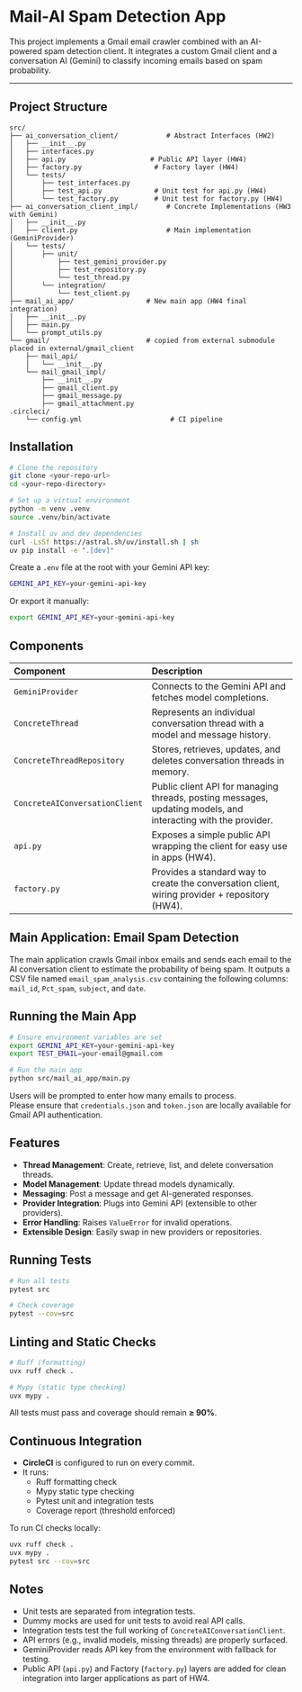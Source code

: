 # Mail-AI Spam Detection App

This project implements a Gmail email crawler combined with an AI-powered spam detection client. It integrates a custom Gmail client and a conversation AI (Gemini) to classify incoming emails based on spam probability.

---

## Project Structure

```
src/
├── ai_conversation_client/            # Abstract Interfaces (HW2)
│   ├── __init__.py
│   ├── interfaces.py
│   ├── api.py                     # Public API layer (HW4)
│   ├── factory.py                  # Factory layer (HW4)
│   └── tests/
│       ├── test_interfaces.py
│       ├── test_api.py             # Unit test for api.py (HW4)
│       └── test_factory.py         # Unit test for factory.py (HW4)
├── ai_conversation_client_impl/       # Concrete Implementations (HW3 with Gemini)
│   ├── __init__.py
│   ├── client.py                      # Main implementation (GeminiProvider)
│   └── tests/
│       ├── unit/
│           ├── test_gemini_provider.py
│           ├── test_repository.py
│           └── test_thread.py
│       └── integration/
│           └── test_client.py
├── mail_ai_app/                  # New main app (HW4 final integration)
│   ├── __init__.py
│   ├── main.py
│   └── prompt_utils.py
└── gmail/                        # copied from external submodule placed in external/gmail_client
    ├── mail_api/
    │   └── __init__.py
    └── mail_gmail_impl/
        ├── __init__.py
        ├── gmail_client.py
        ├── gmail_message.py
        ├── gmail_attachment.py
.circleci/
    └── config.yml                      # CI pipeline
```

## Installation

```bash
# Clone the repository
git clone <your-repo-url>
cd <your-repo-directory>

# Set up a virtual environment
python -m venv .venv
source .venv/bin/activate

# Install uv and dev dependencies
curl -LsSf https://astral.sh/uv/install.sh | sh
uv pip install -e ".[dev]"
```

Create a `.env` file at the root with your Gemini API key:

```bash
GEMINI_API_KEY=your-gemini-api-key
```

Or export it manually:

```bash
export GEMINI_API_KEY=your-gemini-api-key
```

## Components

| Component | Description |
|:---|:---|
| `GeminiProvider` | Connects to the Gemini API and fetches model completions. |
| `ConcreteThread` | Represents an individual conversation thread with a model and message history. |
| `ConcreteThreadRepository` | Stores, retrieves, updates, and deletes conversation threads in memory. |
| `ConcreteAIConversationClient` | Public client API for managing threads, posting messages, updating models, and interacting with the provider. |
| `api.py` | Exposes a simple public API wrapping the client for easy use in apps (HW4). |
| `factory.py` | Provides a standard way to create the conversation client, wiring provider + repository (HW4). |

## Main Application: Email Spam Detection

The main application crawls Gmail inbox emails and sends each email to the AI conversation client to estimate the probability of being spam. It outputs a CSV file named `email_spam_analysis.csv` containing the following columns: `mail_id`, `Pct_spam`, `subject`, and `date`.

## Running the Main App

```bash
# Ensure environment variables are set
export GEMINI_API_KEY=your-gemini-api-key
export TEST_EMAIL=your-email@gmail.com

# Run the main app
python src/mail_ai_app/main.py
```

Users will be prompted to enter how many emails to process.  
Please ensure that `credentials.json` and `token.json` are locally available for Gmail API authentication.

## Features

- **Thread Management**: Create, retrieve, list, and delete conversation threads.
- **Model Management**: Update thread models dynamically.
- **Messaging**: Post a message and get AI-generated responses.
- **Provider Integration**: Plugs into Gemini API (extensible to other providers).
- **Error Handling**: Raises `ValueError` for invalid operations.
- **Extensible Design**: Easily swap in new providers or repositories.

## Running Tests

```bash
# Run all tests
pytest src

# Check coverage
pytest --cov=src
```

## Linting and Static Checks

```bash
# Ruff (formatting)
uvx ruff check .

# Mypy (static type checking)
uvx mypy .
```

All tests must pass and coverage should remain **≥ 90%**.

## Continuous Integration

- **CircleCI** is configured to run on every commit.
- It runs:
  - Ruff formatting check
  - Mypy static type checking
  - Pytest unit and integration tests
  - Coverage report (threshold enforced)

To run CI checks locally:

```bash
uvx ruff check .
uvx mypy .
pytest src --cov=src
```

## Notes

- Unit tests are separated from integration tests.
- Dummy mocks are used for unit tests to avoid real API calls.
- Integration tests test the full working of `ConcreteAIConversationClient`.
- API errors (e.g., invalid models, missing threads) are properly surfaced.
- GeminiProvider reads API key from the environment with fallback for testing.
- Public API (`api.py`) and Factory (`factory.py`) layers are added for clean integration into larger applications as part of HW4.
